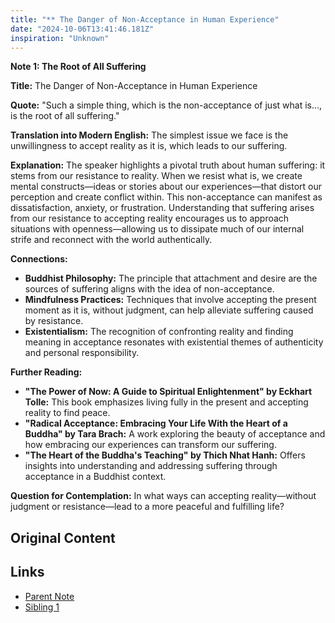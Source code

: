 ```yaml
---
title: "** The Danger of Non-Acceptance in Human Experience"
date: "2024-10-06T13:41:46.181Z"
inspiration: "Unknown"
---
```



**Note 1: The Root of All Suffering**

**Title:** The Danger of Non-Acceptance in Human Experience

**Quote:** "Such a simple thing, which is the non-acceptance of just what is..., is the root of all suffering."

**Translation into Modern English:** The simplest issue we face is the unwillingness to accept reality as it is, which leads to our suffering.

**Explanation:** The speaker highlights a pivotal truth about human suffering: it stems from our resistance to reality. When we resist what is, we create mental constructs—ideas or stories about our experiences—that distort our perception and create conflict within. This non-acceptance can manifest as dissatisfaction, anxiety, or frustration. Understanding that suffering arises from our resistance to accepting reality encourages us to approach situations with openness—allowing us to dissipate much of our internal strife and reconnect with the world authentically.

**Connections:**
- **Buddhist Philosophy:** The principle that attachment and desire are the sources of suffering aligns with the idea of non-acceptance.
- **Mindfulness Practices:** Techniques that involve accepting the present moment as it is, without judgment, can help alleviate suffering caused by resistance.
- **Existentialism:** The recognition of confronting reality and finding meaning in acceptance resonates with existential themes of authenticity and personal responsibility.

**Further Reading:**
- **"The Power of Now: A Guide to Spiritual Enlightenment" by Eckhart Tolle:** This book emphasizes living fully in the present and accepting reality to find peace.
- **"Radical Acceptance: Embracing Your Life With the Heart of a Buddha" by Tara Brach:** A work exploring the beauty of acceptance and how embracing our experiences can transform our suffering.
- **"The Heart of the Buddha's Teaching" by Thich Nhat Hanh:** Offers insights into understanding and addressing suffering through acceptance in a Buddhist context.

**Question for Contemplation:** In what ways can accepting reality—without judgment or resistance—lead to a more peaceful and fulfilling life?

## Original Content



## Links

- [Parent Note](/parent-note.md)
- [Sibling 1](/zettel1.md)
